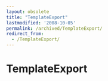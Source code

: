 ```yaml
---
layout: obsolete
title: "TemplateExport"
lastmodified: '2008-10-05'
permalink: /archived/TemplateExport/
redirect_from:
  - /TemplateExport/
---
```


TemplateExport
==============



